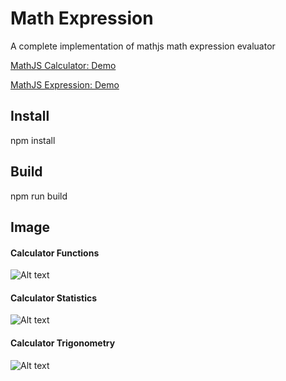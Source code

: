 # Math Expression

A complete implementation of mathjs math expression evaluator

<a href="https://www.dznequeo.net/awsapi/site/calculator/" target="_blank">MathJS Calculator: Demo</a>

<a href="https://www.dznequeo.net/awsapi/site/calculator/expression" target="_blank">MathJS Expression: Demo</a>

## Install
npm install

## Build
npm run build 


## Image

#### Calculator Functions

![Alt text](https://nequeo-public.s3.ap-southeast-2.amazonaws.com/media/mathjs-calculator-functions.png "Calculator Functions")


#### Calculator Statistics

![Alt text](https://nequeo-public.s3.ap-southeast-2.amazonaws.com/media/mathjs-calculator-statistics.png "Calculator Statistics")


#### Calculator Trigonometry

![Alt text](https://nequeo-public.s3.ap-southeast-2.amazonaws.com/media/mathjs-calculator-trigonometry.png "Calculator Trigonometry")
